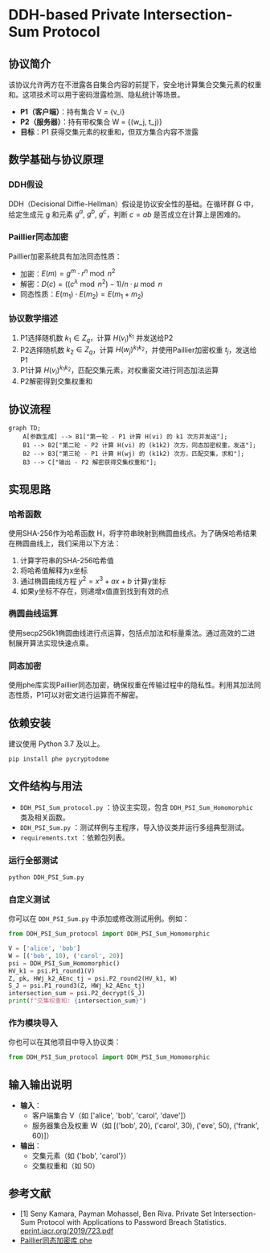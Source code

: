 # DDH-based Private Intersection-Sum Protocol

## 协议简介

该协议允许两方在不泄露各自集合内容的前提下，安全地计算集合交集元素的权重和。这项技术可以用于密码泄露检测、隐私统计等场景。

- **P1（客户端）**：持有集合 V = {v_i}
- **P2（服务器）**：持有带权集合 W = {(w_j, t_j)}
- **目标**：P1 获得交集元素的权重和，但双方集合内容不泄露

## 数学基础与协议原理

### DDH假设
DDH（Decisional Diffie-Hellman）假设是协议安全性的基础。在循环群 G 中，给定生成元 g 和元素 $g^a$, $g^b$, $g^c$，判断 $c = ab$ 是否成立在计算上是困难的。

### Paillier同态加密
Paillier加密系统具有加法同态性质：
- 加密：$E(m) = g^m \cdot r^n \bmod n^2$
- 解密：$D(c) = ((c^\lambda \bmod n^2) - 1) / n \cdot \mu \bmod n$
- 同态性质：$E(m_1) \cdot E(m_2) = E(m_1 + m_2)$

### 协议数学描述
1. P1选择随机数 $k_1 \in Z_q$，计算 $H(v_i)^{k_1}$ 并发送给P2
2. P2选择随机数 $k_2 \in Z_q$，计算 $H(w_j)^{k_1k_2}$，并使用Paillier加密权重 $t_j$，发送给P1
3. P1计算 $H(v_i)^{k_1k_2}$，匹配交集元素，对权重密文进行同态加法运算
4. P2解密得到交集权重和

## 协议流程

```mermaid
graph TD;
    A[参数生成] --> B1["第一轮 - P1 计算 H(vi) 的 k1 次方并发送"]; 
    B1 --> B2["第二轮 - P2 计算 H(vi) 的 (k1k2) 次方，同态加密权重，发送"];
    B2 --> B3["第三轮 - P1 计算 H(wj) 的 (k1k2) 次方，匹配交集，求和"];
    B3 --> C["输出 - P2 解密获得交集权重和"];
```

## 实现思路

### 哈希函数
使用SHA-256作为哈希函数 H，将字符串映射到椭圆曲线点。为了确保哈希结果在椭圆曲线上，我们采用以下方法：
1. 计算字符串的SHA-256哈希值
2. 将哈希值解释为x坐标
3. 通过椭圆曲线方程 $y^2 = x^3 + ax + b$ 计算y坐标
4. 如果y坐标不存在，则递增x值直到找到有效的点

### 椭圆曲线运算
使用secp256k1椭圆曲线进行点运算，包括点加法和标量乘法。通过高效的二进制展开算法实现快速点乘。

### 同态加密
使用phe库实现Paillier同态加密，确保权重在传输过程中的隐私性。利用其加法同态性质，P1可以对密文进行运算而不解密。

## 依赖安装

建议使用 Python 3.7 及以上。

```bash
pip install phe pycryptodome
```

## 文件结构与用法

- `DDH_PSI_Sum_protocol.py` ：协议主实现，包含 `DDH_PSI_Sum_Homomorphic` 类及相关函数。
- `DDH_PSI_Sum.py` ：测试样例与主程序，导入协议类并运行多组典型测试。
- `requirements.txt` ：依赖包列表。

### 运行全部测试

```bash
python DDH_PSI_Sum.py
```

### 自定义测试

你可以在 `DDH_PSI_Sum.py` 中添加或修改测试用例。例如：

```python
from DDH_PSI_Sum_protocol import DDH_PSI_Sum_Homomorphic

V = ['alice', 'bob']
W = [('bob', 10), ('carol', 20)]
psi = DDH_PSI_Sum_Homomorphic()
HV_k1 = psi.P1_round1(V)
Z, pk, HWj_k2_AEnc_tj = psi.P2_round2(HV_k1, W)
S_J = psi.P1_round3(Z, HWj_k2_AEnc_tj)
intersection_sum = psi.P2_decrypt(S_J)
print(f"交集权重和: {intersection_sum}")
```

### 作为模块导入

你也可以在其他项目中导入协议类：

```python
from DDH_PSI_Sum_protocol import DDH_PSI_Sum_Homomorphic
```

## 输入输出说明

- **输入**：
    - 客户端集合 V（如 ['alice', 'bob', 'carol', 'dave']）
    - 服务器集合及权重 W（如 [('bob', 20), ('carol', 30), ('eve', 50), ('frank', 60)]）
- **输出**：
    - 交集元素（如 {'bob', 'carol'}）
    - 交集权重和（如 50）

## 参考文献

- [1] Seny Kamara, Payman Mohassel, Ben Riva. Private Set Intersection-Sum Protocol with Applications to Password Breach Statistics. [eprint.iacr.org/2019/723.pdf](https://eprint.iacr.org/2019/723.pdf)
- [Paillier同态加密库 phe](https://github.com/data61/python-paillier)
